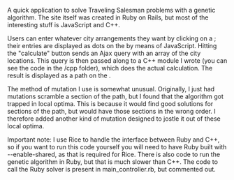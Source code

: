 A quick application to solve Traveling Salesman problems with a genetic algorithm. The site itself was created in Ruby on Rails, but most of the interesting stuff is JavaScript and C++.

Users can enter whatever city arrangements they want by clicking on a <canvas>; their entries are displayed as dots on the <canvas> by means of JavaScript. Hitting the "calculate" button sends an Ajax query with an array of the city locations. This query is then passed along to a C++ module I wrote (you can see the code in the /cpp folder), which does the actual calculation. The result is displayed as a path on the <canvas>.

The method of mutation I use is somewhat unusual. Originally, I just had mutations scramble a section of the path, but I found that the algorithm got trapped in local optima. This is because it would find good solutions for sections of the path, but would have those sections in the wrong order. I therefore added another kind of mutation designed to jostle it out of these local optima.

Important note: I use Rice to handle the interface between Ruby and C++, so if you want to run this code yourself you will need to have Ruby built with --enable-shared, as that is required for Rice. There is also code to run the genetic algorithm in Ruby, but that is much slower than C++. The code to call the Ruby solver is present in main_controller.rb, but commented out.